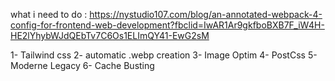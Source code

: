what i need to do :
https://nystudio107.com/blog/an-annotated-webpack-4-config-for-frontend-web-development?fbclid=IwAR1Ar9gkfboBXB7F_iW4H-HE2lYhybWJdQEbTv7C6Os1ELImQY41-EwG2sM

1- Tailwind css
2- automatic .webp creation
3- Image Optim
4- PostCss
5- Moderne Legacy
6- Cache Busting






